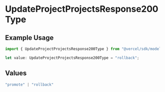 # UpdateProjectProjectsResponse200Type

## Example Usage

```typescript
import { UpdateProjectProjectsResponse200Type } from "@vercel/sdk/models/operations";

let value: UpdateProjectProjectsResponse200Type = "rollback";
```

## Values

```typescript
"promote" | "rollback"
```